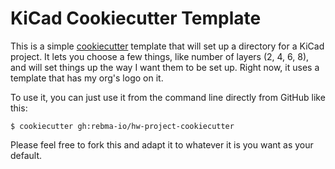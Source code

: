 # KiCad Cookiecutter Template

This is a simple
[cookiecutter](https://cookiecutter.readthedocs.io/en/stable/) template
that will set up a directory for a KiCad project. It lets you choose a
few things, like number of layers (2, 4, 6, 8), and will set things up the
way I want them to be set up. Right now, it uses a template that has my 
org's logo on it.

To use it, you can just use it from the command line directly from
GitHub like this:

```
$ cookiecutter gh:rebma-io/hw-project-cookiecutter
```

Please feel free to fork this and adapt it to whatever it is you want as
your default.